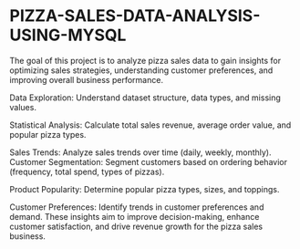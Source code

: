 # PIZZA-SALES-DATA-ANALYSIS-USING-MYSQL

The goal of this project is to analyze pizza sales data to gain insights for optimizing sales strategies, understanding customer preferences, and improving overall business performance.

Data Exploration: Understand dataset structure, data types, and missing values.

Statistical Analysis: Calculate total sales revenue, average order value, and popular pizza types.

Sales Trends: Analyze sales trends over time (daily, weekly, monthly).
Customer Segmentation: Segment customers based on ordering behavior (frequency, total spend, types of pizzas).

Product Popularity: Determine popular pizza types, sizes, and toppings.

Customer Preferences: Identify trends in customer preferences and demand.
These insights aim to improve decision-making, enhance customer satisfaction, and drive revenue growth for the pizza sales business.

